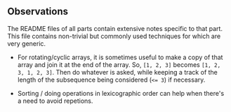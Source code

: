 ## Observations

The README files of all parts contain extensive notes specific to that
part. This file contains non-trivial but commonly used techniques for
which are very generic.

- For rotating/cyclic arrays, it is sometimes useful to make a copy
of that array and join it at the end of the array. So, `[1, 2, 3]`
becomes `[1, 2, 3, 1, 2, 3]`. Then do whatever is asked, while keeping
a track of the length of the subsequence being considered (`<= 3`) if
necessary.

- Sorting / doing operations in lexicographic order can help when there's
a need to avoid repetions.